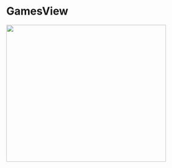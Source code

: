 # GamesView

<p style="align:center"><img src="https://github.com/JohnnyDev2001/GameView/blob/main/GitStuff/tela.png?raw=true" width="420px" height="360px"></p>



